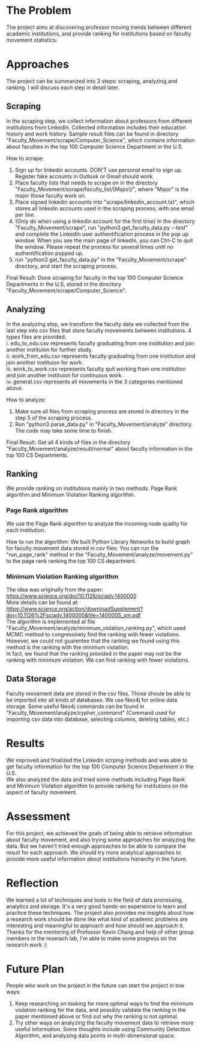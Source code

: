 # The Problem
The project aims at discovering professor moving trends between different academic institutions, and provide ranking for institutions based on faculty movement statistics.

# Approaches
The project can be summarized into 3 steps: scraping, analyzing and ranking. I will discuss each step in detail later.
## Scraping  
In the scraping step, we collect information about professors from different institutions from LinkedIn. Collected information includes their education history and work history. Sample result files can be found in directory "Faculty_Movement/scrape/Computer_Science", which contains information about faculties in the top 100 Computer Science Department in the U.S.

How to scrape:
1. Sign up for linkedin accounts. DON'T use personal email to sign up. Register fake accounts in Outlook or Gmail should work.
2. Place faculty lists that needs to scrape on in the directory "Faculty_Movement/scrape/faculty_list/[Major]/", where "Major" is the major those faculty work on. 
3. Place signed linkedin accounts into "scrape/linkedin_account.txt", which stores all linkedin accounts used in the scraping process, with one email per line.
4. (Only do when using a linkedin account for the first time) In the directory "Faculty_Movement/scrape", run "python3 get_faculty_data.py --test" and complete the LinkedIn user authentification process in the pop up window. When you see the main page of linkedIn, you can Ctrl-C to quit the window. Please repeat the process for several times until no authentification popped up.
5. run "python3 get_faculty_data.py" in the "Faculty_Movement/scrape" directory, and start the scraping process.

Final Result:
Done scraping for faculty in the top 100 Computer Science Departments in the U.S, stored in the directory "Faculty_Movement/scrape/Computer_Science".

## Analyzing
In the analyzing step, we transform the faculty data we collected from the last step into csv files that store faculty movements between institutions. 4 types files are provided:  
i. edu_to_edu.csv represents faculty graduating from one institution and join another instituion for further study.   
ii. work_from_edu.csv represents faculty graduating from one institution and join another instituion for work.  
iii. work_to_work.csv represents faculty quit working from one institution and join another instituion for continuous work.  
iv. general.csv represents all movements in the 3 categories mentioned above.  

How to analyze:
1. Make sure all files from scraping process are stored in directory in the step 5 of the scraping process.
2. Run "python3 parse_data.py" in "Faculty_Movement/analyze" directory. The code may take some time to finish.

Final Result:
Get all 4 kinds of files in the directory "Faculty_Movement/analyze/result/normal" about faculty information in the top 100 CS Departments.

## Ranking
We provide ranking on institutions mainly in two methods: Page Rank algorithm and Minimum Violation Ranking algorithm.

### Page Rank algorithm
We use the Page Rank algorithm to analyze the incoming node quality for each institution. 

How to run the algorithm:
We built Python Library Networkx to build graph for faculty movement data stored in csv files. You can run the "run_page_rank" method in the "Faculty_Movement/analyze/movement.py" to the page rank ranking the top 100 CS department.

### Minimum Violation Ranking algorithm
The idea was originally from the paper:  
https://www.science.org/doi/10.1126/sciadv.1400005  
More details can be found at:  
https://www.science.org/action/downloadSupplement?doi=10.1126%2Fsciadv.1400005&file=1400005_sm.pdf  
The algorithm is implemented at file "Faculty_Movement/analyze/minimum_violation_ranking.py", which used MCMC method to congressively find the ranking with fewer violations. However, we could not guarentee that the ranking we found using this method is the ranking with the minimum violation.  
In fact, we found that the ranking provided in the paper may not be the ranking with minimum violation. We can find ranking with fewer violations.  

## Data Storage
Faculty movement data are stored in the csv files. Those shoule be able to be imported into all kinds of databases. We use Neo4j for online data storage. Some useful Neo4j commands can be found in "Faculty_Movement/analyze/cypher_command" (Command used for importing csv data into database, selecting columns, deleting tables, etc.)  

# Results
We improved and finalized the Linkedin scrping methods and was able to get faculty information for the top 100 Computer Science Department in the U.S.  
We also analyzed the data and tried some methods including Page Rank and Minimum Violation algorithm to provide ranking for institutions on the aspect of faculty movement.

# Assessment
For this project, we achieved the goals of being able to retrieve information about faculty movement, and also trying some approaches for analyzing the data. But we haven't tried enough approaches to be able to compare the result for each approach. We should try more analytical approaches to provide more useful information about institutions hierarchy in the future.

# Reflection
We learned a lot of techniques and tools in the field of data processing, analytics and storage. It's a very good hands-on experience to learn and practice these techniques. The project also provides me insights about how a research work should be done like what kind of academic problems are interesting and meaningful to approach and how should we approach it. Thanks for the mentoring of Professor Kevin Chang and help of other group members in the reserach lab, I'm able to make some progress on the research work :)

# Future Plan
People who work on the project in the future can start the project in tow ways:
1. Keep researching on looking for more optimal ways to find the minimum violation ranking for the data, and possibly validate the ranking in the paper mentioned above or find out why the ranking is not optimal.
2. Try other ways on analyzing the faculty movement data to retrieve more useful information. Some thoughts include using Community Detection Algorithm, and analyzing data points in multi-dimensional space.





